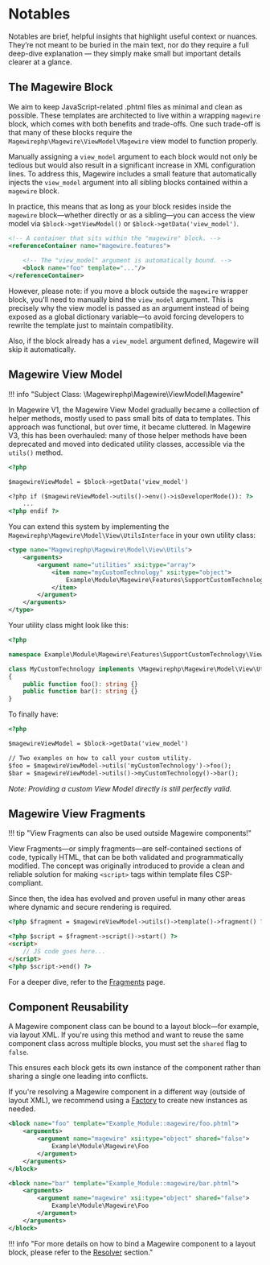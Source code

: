 # Notables

Notables are brief, helpful insights that highlight useful context or nuances. They’re not meant to be buried in the main text,
nor do they require a full deep-dive explanation — they simply make small but important details clearer at a glance.

## The Magewire Block

We aim to keep JavaScript-related .phtml files as minimal and clean as possible. These templates are architected to live
within a wrapping `magewire` block, which comes with both benefits and trade-offs. One such trade-off is that many of
these blocks require the `Magewirephp\Magewire\ViewModel\Magewire` view model to function properly.

Manually assigning a `view_model` argument to each block would not only be tedious but would also result in a significant
increase in XML configuration lines. To address this, Magewire includes a small feature that automatically injects the
`view_model` argument into all sibling blocks contained within a `magewire` block.

In practice, this means that as long as your block resides inside the `magewire` block—whether directly or as a
sibling—you can access the view model via `$block->getViewModel()` or `$block->getData('view_model')`.

```xml
<!-- A container that sits within the "magewire" block. -->
<referenceContainer name="magewire.features">
    
    <!-- The "view_model" argument is automatically bound. -->
    <block name="foo" template="..."/>
</referenceContainer>
```

However, please note: if you move a block outside the `magewire` wrapper block, you'll need to manually bind the
`view_model` argument. This is precisely why the view model is passed as an argument instead of being exposed as
a global dictionary variable—to avoid forcing developers to rewrite the template just to maintain compatibility.

Also, if the block already has a `view_model` argument defined, Magewire will skip it automatically.

## Magewire View Model

!!! info "Subject Class: \Magewirephp\Magewire\ViewModel\Magewire"

In Magewire V1, the Magewire View Model gradually became a collection of helper methods, mostly used to pass small bits
of data to templates. This approach was functional, but over time, it became cluttered. In Magewire V3, this has been overhauled:
many of those helper methods have been deprecated and moved into dedicated utility classes, accessible via the `utils()` method.

```html title="view/frontend/templates/example.phtml"
<?php

$magewireViewModel = $block->getData('view_model')

<?php if ($magewireViewModel->utils()->env()->isDeveloperMode()): ?>
    ...
<?php endif ?>
```

You can extend this system by implementing the `Magewirephp\Magewire\Model\View\UtilsInterface` in your own utility class:

```xml title="etc/di.xml"
<type name="Magewirephp\Magewire\Model\View\Utils">
    <arguments>
        <argument name="utilities" xsi:type="array">
            <item name="myCustomTechnology" xsi:type="object">
                Example\Module\Magewire\Features\SupportCustomTechnology\View\Utils\MyCustomTechnology
            </item>
        </argument>
    </arguments>
</type>
```

Your utility class might look like this:

```php title="Example/Module/Magewire/Featuers/SupportCustomTechnology/View/Utils/MyCustomTechnology.php"
<?php

namespace Example\Module\Magewire\Features\SupportCustomTechnology\View\Utils;

class MyCustomTechnology implements \Magewirephp\Magewire\Model\View\UtilsInterface
{
    public function foo(): string {}
    public function bar(): string {}
}
```

To finally have:

```html title="view/frontend/templates/example.phtml"
<?php

$magewireViewModel = $block->getData('view_model')

// Two examples on how to call your custom utility.
$foo = $magewireViewModel->utils('myCustomTechnology')->foo();
$bar = $magewireViewModel->utils()->myCustomTechnology()->bar();
```

*Note: Providing a custom View Model directly is still perfectly valid.*

## Magewire View Fragments

!!! tip "View Fragments can also be used outside Magewire components!"

View Fragments—or simply fragments—are self-contained sections of code, typically HTML, that can be both validated and
programmatically modified. The concept was originally introduced to provide a clean and reliable solution for making
`<script>` tags within template files CSP-compliant.

Since then, the idea has evolved and proven useful in many other areas where dynamic and secure rendering is required.

```html title="Example_Module::view/frontend/templates/example.phtml"
<?php $fragment = $magewireViewModel->utils()->template()->fragment() ?>

<?php $script = $fragment->script()->start() ?>
<script>
    // JS code goes here...
</script>
<?php $script->end() ?>
```

For a deeper dive, refer to the [Fragments](../concepts/fragments.md) page.

## Component Reusability

A Magewire component class can be bound to a layout block—for example, via layout XML. If you're using this method and
want to reuse the same component class across multiple blocks, you must set the `shared` flag to `false`.

This ensures each block gets its own instance of the component rather than sharing a single one leading into conflicts.

If you're resolving a Magewire component in a different way (outside of layout XML), we recommend using a [Factory](https://developer.adobe.com/commerce/php/development/components/factories/)
to create new instances as needed.

```xml
<block name="foo" template="Example_Module::magewire/foo.phtml">
    <arguments>
        <argument name="magewire" xsi:type="object" shared="false">
            Example\Module\Magewire\Foo
        </argument>
    </arguments>
</block>

<block name="bar" template="Example_Module::magewire/bar.phtml">
    <arguments>
        <argument name="magewire" xsi:type="object" shared="false">
            Example\Module\Magewire\Foo
        </argument>
    </arguments>
</block>
```

!!! info "For more details on how to bind a Magewire component to a layout block, please refer to the [Resolver](../advanced/architecture/mechanisms/resolvers.md) section."
